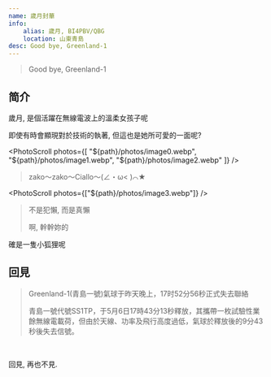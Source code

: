 ```yaml
---
name: 歲月封華
info:
    alias: 歲月, BI4PBV/QBG
    location: 山東青島
desc: Good bye, Greenland-1
---
```


> Good bye, Greenland-1

## 简介

歲月, 是個活躍在無線電波上的溫柔女孩子呢

即使有時會顯現對於技術的執著, 但這也是她所可愛的一面呢?

<PhotoScroll photos={[
    "${path}/photos/image0.webp",
    "${path}/photos/image1.webp",
    "${path}/photos/image2.webp"
]} />

> zako～zako～Ciallo～(∠・ω< )⌒★

<PhotoScroll photos={["${path}/photos/image3.webp"]} />

> 不是犯懶, 而是真懶
>
> 啊, 幹幹妳的

確是一隻小狐狸呢

## 回見

> Greenland-1(青島一號)氣球于昨天晚上，17时52分56秒正式失去聯絡
>
> 青島一號代號SS1TP，于5月6日17時43分13秒釋放，其攜帶一枚試驗性業餘無線電載荷，但由於天線、功率及飛行高度過低，氣球於釋放後的9分43秒後失去信號。

<br />

<BlurBlock>回見, 再也不見.</BlurBlock>
